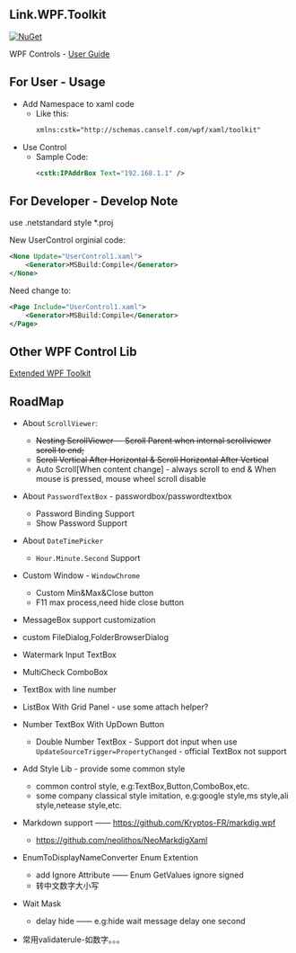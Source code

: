## Link.WPF.Toolkit

[![NuGet](https://img.shields.io/nuget/v/Link.WPF.Toolkit.svg)](https://www.nuget.org/packages/Link.WPF.Toolkit/)

WPF Controls - [User Guide](docs/ReadMe.md)

<!--
|   |
|:---:|
|[`IPAddrBox` Control](docs/IPAddrBox.md)| 
-->

## For User - Usage

* Add Namespace to xaml code
    * Like this:
        ``` xml
        xmlns:cstk="http://schemas.canself.com/wpf/xaml/toolkit"
        ```
* Use Control
    * Sample Code:
        ``` xml
        <cstk:IPAddrBox Text="192.168.1.1" />
        ```

## For Developer - Develop Note

use .netstandard style *.proj

New UserControl orginial code:

``` xml
<None Update="UserControl1.xaml">
    <Generator>MSBuild:Compile</Generator>
</None>
```

Need change to:

``` xml
<Page Include="UserControl1.xaml">
    <Generator>MSBuild:Compile</Generator>
</Page>
```

## Other WPF Control Lib

[Extended WPF Toolkit](https://github.com/xceedsoftware/wpftoolkit)


## RoadMap

* About `ScrollViewer`:
    * ~~Nesting ScrollViewer -- Scroll Parent when internal scrollviewer scroll to end;~~
    * ~~Scroll Vertical After Horizontal & Scroll Horizontal After Vertical~~
    * Auto Scroll[When content change] - always scroll to end & When mouse is pressed, mouse wheel scroll disable
* About `PasswordTextBox` - passwordbox/passwordtextbox
    * Password Binding Support
    * Show Password Support
* About `DateTimePicker`
    * `Hour.Minute.Second` Support
* Custom Window - `WindowChrome`
    * Custom Min&Max&Close button
    * F11 max process,need hide close button
* MessageBox support customization
* custom FileDialog,FolderBrowserDialog
* Watermark Input TextBox
* MultiCheck ComboBox
* TextBox with line number
* ListBox With Grid Panel - use some attach helper?
* Number TextBox With UpDown Button
    * Double Number TextBox - Support dot input when use `UpdateSourceTrigger=PropertyChanged` - official TextBox not support

* Add Style Lib - provide some common style
    * common control style, e.g:TextBox,Button,ComboBox,etc.
    * some company classical style imitation, e.g:google style,ms style,ali style,netease style,etc.


* Markdown support —— https://github.com/Kryptos-FR/markdig.wpf
    * https://github.com/neolithos/NeoMarkdigXaml

* EnumToDisplayNameConverter Enum Extention
    * add Ignore Attribute —— Enum GetValues ignore signed
    * 转中文数字大小写

* Wait Mask
    * delay hide —— e.g:hide wait message delay one second
* 常用validaterule-如数字。。。